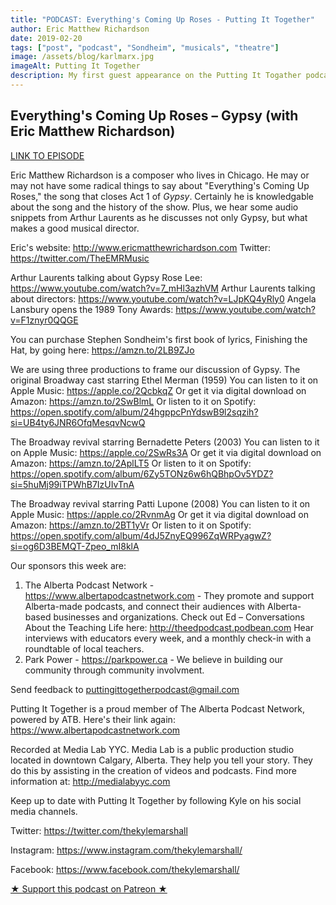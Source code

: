 ```yaml
---
title: "PODCAST: Everything's Coming Up Roses - Putting It Together"
author: Eric Matthew Richardson
date: 2019-02-20
tags: ["post", "podcast", "Sondheim", "musicals", "theatre"]
image: /assets/blog/karlmarx.jpg
imageAlt: Putting It Together
description: My first guest appearance on the Putting It Togather podcast discussing the song "Everything's Coming Up Roses" from Gypsy.
---
```


## Everything's Coming Up Roses – Gypsy (with Eric Matthew Richardson)

[LINK TO EPISODE](https://puttingittogether.transistor.fm/s2/9)

Eric Matthew Richardson is a composer who lives in Chicago. He may or may not have some radical things to say about "Everything's Coming Up Roses," the song that closes Act 1 of *Gypsy*. Certainly he is knowledgable about the song and the history of the show. Plus, we hear some audio snippets from Arthur Laurents as he discusses not only Gypsy, but what makes a good musical director.

Eric's website: http://www.ericmatthewrichardson.com
Twitter: https://twitter.com/TheEMRMusic

Arthur Laurents talking about Gypsy Rose Lee: https://www.youtube.com/watch?v=7_mHl3azhVM
Arthur Laurents talking about directors: https://www.youtube.com/watch?v=LJpKQ4yRly0
Angela Lansbury opens the 1989 Tony Awards: https://www.youtube.com/watch?v=F1znyr0QQGE

You can purchase Stephen Sondheim's first book of lyrics, Finishing the Hat, by going here: https://amzn.to/2LB9ZJo

We are using three productions to frame our discussion of Gypsy.
The original Broadway cast starring Ethel Merman (1959)
You can listen to it on Apple Music: https://apple.co/2QcbkqZ
Or get it via digital download on Amazon: https://amzn.to/2SwBlmL
Or listen to it on Spotify: https://open.spotify.com/album/24hgppcPnYdswB9l2sqzih?si=UB4ty6JNR6OfqMesqvNcwQ

The Broadway revival starring Bernadette Peters (2003)
You can listen to it on Apple Music: https://apple.co/2SwRs3A
Or get it via digital download on Amazon: https://amzn.to/2AplLT5
Or listen to it on Spotify: https://open.spotify.com/album/6Zy5TONz6w6hQBhpOv5YDZ?si=5huMj99iTPWhB7IzUIvTnA

The Broadway revival starring Patti Lupone (2008)
You can listen to it on Apple Music: https://apple.co/2RvnmAg
Or get it via digital download on Amazon: https://amzn.to/2BT1yVr
Or listen to it on Spotify: https://open.spotify.com/album/4dJ5ZnyEQ996ZqWRPyagwZ?si=og6D3BEMQT-Zpeo_mI8klA

Our sponsors this week are:
1.  The Alberta Podcast Network - https://www.albertapodcastnetwork.com - They promote and support Alberta-made podcasts, and connect their audiences with Alberta-based businesses and organizations. Check out Ed – Conversations About the Teaching Life here: http://theedpodcast.podbean.com Hear interviews with educators every week, and a monthly check-in with a roundtable of local teachers.
2. Park Power  - https://parkpower.ca - We believe in building our community through community involvment.

Send feedback to puttingittogetherpodcast@gmail.com

Putting It Together is a proud member of The Alberta Podcast Network, powered by ATB. Here's their link again: https://www.albertapodcastnetwork.com

Recorded at Media Lab YYC. Media Lab is a public production studio located in downtown Calgary, Alberta. They help you tell your story. They do this by assisting in the creation of videos and podcasts. Find more information at: http://medialabyyc.com

Keep up to date with Putting It Together by following Kyle on his social media channels.

Twitter: https://twitter.com/thekylemarshall

Instagram: https://www.instagram.com/thekylemarshall/

Facebook: https://www.facebook.com/thekylemarshall/

[★ Support this podcast on Patreon ★](https://www.patreon.com/puttingittogetherpodcast)
